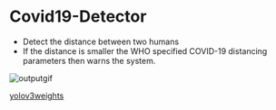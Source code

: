 # Covid19-Detector

* Detect the distance between two humans</br>
* If the distance is smaller the WHO specified COVID-19 distancing parameters then warns the system.</br>

![outputgif](https://user-images.githubusercontent.com/34689952/82805082-0809ba80-9ea1-11ea-8b1a-d2f8849bb524.gif)

[yolov3weights](https://pjreddie.com/media/files/yolov3.weights)
